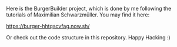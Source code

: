 ﻿Here is the BurgerBuilder project, which is done by me following the tutorials of Maximilian Schwarzmüller. You may find it here:

https://burger-hhtqscvfag.now.sh/

Or check out the code structure in this repository. Happy Hacking :)